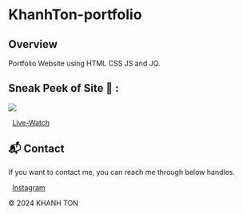 # KhanhTon-portfolio

## Overview
Portfolio Website using HTML CSS JS and JQ.

## Sneak Peek of Site 🙈 :
<img src="https://i.imgur.com/M3uJMOL.png" />

&nbsp;&nbsp;<a href="https://khanh-ton-s-portfolio.vercel.app/">Live-Watch</a>

<h2>📬 Contact</h2>

If you want to contact me, you can reach me through below handles.

&nbsp;&nbsp;<a href="https://www.instagram.com/_ngckhanh/">Instagram</a>

© 2024 KHANH TON
